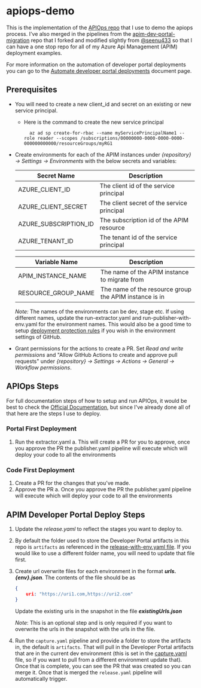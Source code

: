 # apiops-demo
This is the implementation of the [APIOps repo](https://github.com/Azure/apiops) that I use to demo the apiops process.  I've also merged in the pipelines from the [apim-dev-portal-migration](https://github.com/anotherRedbeard/apim-dev-portal-migration) repo that I forked and modified slightly from [@seenu433](https://github.com/seenu433/apim-dev-portal-migration) so that I can have a one stop repo for all of my Azure Api Management (APIM) deployment examples.

For more information on the automation of developer portal deployments you can go to the [Automate developer portal deployments](https://learn.microsoft.com/en-us/azure/api-management/automate-portal-deployments) document page.

## Prerequisites

- You will need to create a new client_id and secret on an existing or new service principal.
  - Here is the command to create the new service principal

    ```# Bash script
      az ad sp create-for-rbac --name myServicePrincipalName1 --role reader --scopes /subscriptions/00000000-0000-0000-0000-000000000000/resourceGroups/myRG1
    ```

- Create environments for each of the APIM instances under *{repository} -> Settings -> Environments* with the below secrets and variables:

    | Secret Name | Description |
    | ------------- | ----------- |
    |AZURE_CLIENT_ID|The client id of the service principal|
    |AZURE_CLIENT_SECRET|The client secret of the service principal|
    |AZURE_SUBSCRIPTION_ID|The subscription id of the APIM resource |
    |AZURE_TENANT_ID|The tenant id of the service principal|

    | Variable Name | Description |
    | ------------- | ----------- |
    |APIM_INSTANCE_NAME |The name of the APIM instance to migrate from |
    |RESOURCE_GROUP_NAME|The name of the resource group the APIM instance is in|

    *Note:* The names of the environments can be dev, stage etc. If using different names, update the run-extractor.yaml and run-publisher-with-env.yaml for the environment names. This would also be a good time to setup [deployment protection rules](https://docs.github.com/en/actions/deployment/targeting-different-environments/using-environments-for-deployment#deployment-protection-rules) if you wish in the environment settings of GitHub.

- Grant permissions for the actions to create a PR. Set *Read and write permissions* and "Allow GitHub Actions to create and approve pull requests" under *{repository} -> Settings -> Actions -> General -> Workflow permissions*.

## APIOps Steps

For full documentation steps of how to setup and run APIOps, it would be best to check the [Official Documentation](https://azure.github.io/apiops/apiops/3-apimTools/), but since I've already done all of that here are the steps I use to deploy.

### Portal First Deployment

  1. Run the extractor.yaml
    a. This will create a PR for you to approve, once you approve the PR the publisher.yaml pipeline will execute which will deploy your code to all the environments

### Code First Deployment

  1. Create a PR for the changes that you've made.
  2. Approve the PR
    a. Once you approve the PR the publisher.yaml pipeline will execute which will deploy your code to all the environments

## APIM Developer Portal Deploy Steps

1. Update the *release.yaml* to reflect the stages you want to deploy to. 

2. By default the folder used to store the Developer Portal artifacts in this repo is `artifacts` as referenced in the [release-with-env.yaml file](.github/workflows/release-with-env.yaml#L22). If you would like to use a different folder name, you will need to update that file first.

3. Create url overwrite files for each environment in the format ***urls.{env}.json***. The contents of the file should be as

    ```json
    {
        uri: "https://uri1.com,https://uri2.com"
    }
    ```

    Update the existing uris in the snapshot in the file ***existingUrls.json***

    *Note*: This is an optional step and is only required if you want to overwrite the urls in the snapshot with the urls in the file.

4. Run the `capture.yaml` pipeline and provide a folder to store the artifacts in, the default is `artifacts`. That will pull in the Developer Portal artifacts that are in the current dev environment (this is set in the [capture.yaml](.github/workflows/capture.yaml#L15) file, so if you want to pull from a different environment update that). Once that is complete, you can see the PR that was created so you can merge it. Once that is merged the `release.yaml` pipeline will automatically trigger.
